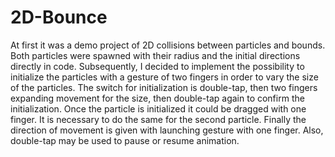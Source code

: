 # 2D-Bounce
At first it was a demo project of 2D collisions between particles and bounds.
Both particles were spawned with their radius and the initial directions directly in code.
Subsequently, I decided to implement the possibility to initialize the particles with a gesture of two fingers in order to vary the size of the particles. 
The switch for initialization is double-tap, then two fingers expanding movement for the size, then double-tap again to confirm the initialization.
Once the particle is initialized it could be dragged with one finger. 
It is necessary to do the same for the second particle.
Finally the direction of movement is given with launching gesture with one finger.
Also, double-tap may be used to pause or resume animation. 
